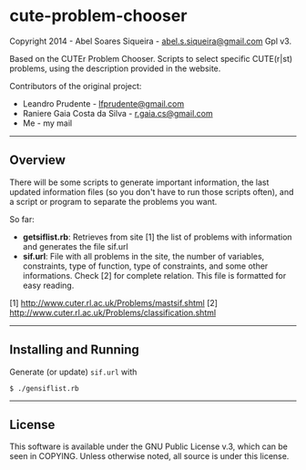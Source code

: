cute-problem-chooser
====================

Copyright 2014 - Abel Soares Siqueira - abel.s.siqueira@gmail.com
Gpl v3.

Based on the CUTEr Problem Chooser.
Scripts to select specific CUTE(r|st) problems, using the description provided
in the website.

Contributors of the original project:

* Leandro Prudente - lfprudente@gmail.com
* Raniere Gaia Costa da Silva - r.gaia.cs@gmail.com
* Me - my mail

* * *
Overview
--------

There will be some scripts to generate important information, the last updated
information files (so you don't have to run those scripts often), and a script
or program to separate the problems you want.

So far:

* __getsiflist.rb__: Retrieves from site [1] the list of problems with
   information and generates the file sif.url
* __sif.url__: File with all problems in the site, the number of variables,
  constraints, type of function, type of constraints, and some other
  informations. Check [2] for complete relation. This file is formatted for
  easy reading.

[1] http://www.cuter.rl.ac.uk/Problems/mastsif.shtml
[2] http://www.cuter.rl.ac.uk/Problems/classification.shtml


* * *
Installing and Running
----------------------

Generate (or update) `sif.url` with

    $ ./gensiflist.rb

* * *
License
-------

This software is available under the GNU Public License v.3,
which can be seen in COPYING.
Unless otherwise noted, all source is under this license.
